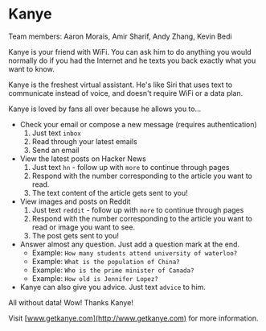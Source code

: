 Kanye
=====

Team members: Aaron Morais, Amir Sharif, Andy Zhang, Kevin Bedi

Kanye is your friend with WiFi. You can ask him to do anything you would normally do if you had the Internet and he texts you back exactly what you want to know.

Kanye is the freshest virtual assistant. He's like Siri that uses text to communicate instead of voice, and doesn't require WiFi or a data plan.

Kanye is loved by fans all over because he allows you to...

- Check your email or compose a new message (requires authentication)
  1. Just text `inbox`
  2. Read through your latest emails
  3. Send an email 
- View the latest posts on Hacker News
  1. Just text `hn` - follow up with `more` to continue through pages
  2. Respond with the number corresponding to the article you want to read.
  3. The text content of the article gets sent to you!
- View images and posts on Reddit
  1. Just text `reddit` - follow up with `more` to continue through pages
  2. Respond with the number corresponding to the article you want to read or image you want to see.
  3. The post gets sent to you!
- Answer almost any question. Just add a question mark at the end.
  + Example: `How many students attend university of waterloo?`
  + Example: `What is the population of China?`
  + Example: `Who is the prime minister of Canada?`
  + Example: `How old is Jennifer Lopez?`
- Kanye can also give you advice. Just text `advice` to him.

All without data! Wow! Thanks Kanye!

Visit [www.getkanye.com](http://www.getkanye.com) for more information.
